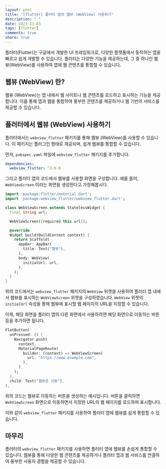 ```yaml
---
layout: post
title: "[flutter] 플러터 앱의 웹뷰 (WebView) 사용하기"
description: " "
date: 2023-11-03
tags: [flutter]
comments: true
share: true
---
```


플러터(Flutter)는 구글에서 개발한 UI 프레임워크로, 다양한 플랫폼에서 동작하는 앱을 빠르고 쉽게 개발할 수 있습니다. 플러터는 다양한 기능을 제공하는데, 그 중 하나인 웹뷰(WebView)를 사용하여 앱에 웹 콘텐츠를 통합할 수 있습니다.

## 웹뷰 (WebView) 란?

웹뷰 (WebView)는 앱 내에서 웹 사이트나 웹 콘텐츠를 로드하고 표시하는 기능을 제공합니다. 이를 통해 앱과 웹을 통합하여 풍부한 콘텐츠를 제공하거나 웹 기반의 서비스를 제공할 수 있습니다.

## 플러터에서 웹뷰 (WebView) 사용하기

플러터에서는 `webview_flutter` 패키지를 통해 웹뷰 (WebView)를 사용할 수 있습니다. 이 패키지는 플러그인 형태로 제공되며, 쉽게 웹뷰를 통합할 수 있습니다.

먼저, `pubspec.yaml` 파일에 `webview_flutter` 패키지를 추가합니다.

```yaml
dependencies:
  webview_flutter: ^3.0.0
```

그리고 플러터 앱의 코드에서 웹뷰를 사용할 화면을 구성합니다. 예를 들어, `WebViewScreen` 이라는 화면을 생성한다고 가정해봅시다.

```dart
import 'package:flutter/material.dart';
import 'package:webview_flutter/webview_flutter.dart';

class WebViewScreen extends StatelessWidget {
  final String url;

  WebViewScreen({required this.url});

  @override
  Widget build(BuildContext context) {
    return Scaffold(
      appBar: AppBar(
        title: Text("웹뷰"),
      ),
      body: WebView(
        initialUrl: url,
      ),
    );
  }
}
```

위의 코드에서는 `webview_flutter` 패키지의 `WebView` 위젯을 사용하여 플러터 앱 내에서 웹뷰를 표시하는 `WebViewScreen` 위젯을 구성하였습니다. `WebView` 위젯의 `initialUrl` 속성을 통해 웹뷰에 표시할 웹 페이지의 URL을 지정할 수 있습니다.

이제, 해당 화면을 플러터 앱의 다른 화면에서 사용하려면 해당 화면으로 이동하는 버튼 등을 추가하면 됩니다.

```dart
FlatButton(
  onPressed: () {
    Navigator.push(
      context,
      MaterialPageRoute(
        builder: (context) => WebViewScreen(
          url: "https://www.example.com",
        ),
      ),
    );
  },
  child: Text("웹뷰로 이동"),
),
```

위의 코드는 웹뷰로 이동하는 버튼을 생성하는 예시입니다. 버튼을 클릭하면 `WebViewScreen` 화면으로 이동하면서 지정한 URL의 웹 페이지를 로드하여 표시합니다.

이와 같이 `webview_flutter` 패키지를 사용하여 플러터 앱에 웹뷰를 쉽게 통합할 수 있습니다.

## 마무리

플러터의 `webview_flutter` 패키지를 사용하면 플러터 앱에 웹뷰를 손쉽게 통합할 수 있습니다. 웹뷰를 통해 다양한 웹 콘텐츠를 제공하거나 플러터 앱과 웹 서비스를 연결하여 풍부한 사용자 경험을 제공할 수 있습니다.
